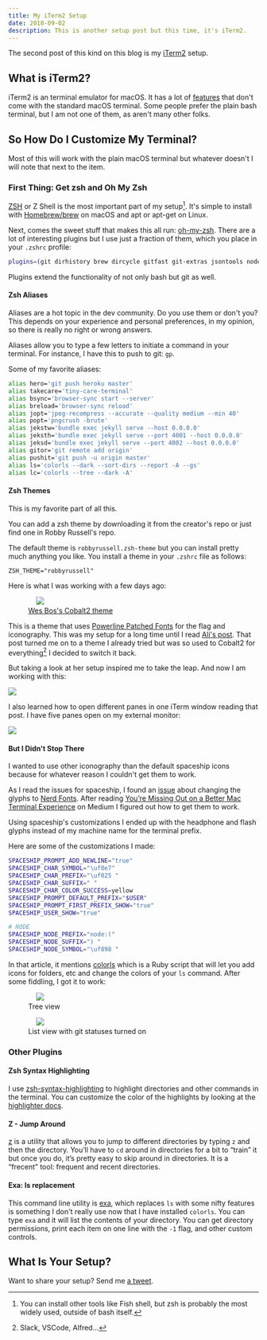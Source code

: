 ```yaml
---
title: My iTerm2 Setup
date: 2018-09-02
description: This is another setup post but this time, it's iTerm2.
---
```


The second post of this kind on this blog is my [iTerm2](https://iterm2.com/) setup.

## What is iTerm2?

iTerm2 is an terminal emulator for macOS. It has a lot of [features](https://iterm2.com/features.html) that don't come with the standard macOS terminal. Some people prefer the plain bash terminal, but I am not one of them, as aren't many other folks.

## So How Do I Customize My Terminal?

Most of this will work with the plain macOS terminal but whatever doesn't I will note that next to the item.

### First Thing: Get zsh and Oh My Zsh

[ZSH](https://github.com/robbyrussell/oh-my-zsh/wiki/Installing-ZSH) or Z Shell is the most important part of my setup[^1]. It's simple to install with [Homebrew/brew](https://github.com/Homebrew/brew) on macOS and apt or apt-get on Linux.

Next, comes the sweet stuff that makes this all run: [oh-my-zsh](https://github.com/robbyrussell/oh-my-zsh). There are a lot of interesting plugins but I use just a fraction of them, which you place in your `.zshrc` profile:

```sh
plugins=(git dirhistory brew dircycle gitfast git-extras jsontools node npm osx repo sudo urltools web-search dirpersist history-substring-search last-working-dir safe-paste yarn zsh-completions)
```
Plugins extend the functionality of not only bash but git as well.

#### Zsh Aliases

Aliases are a hot topic in the dev community. Do you use them or don't you? This depends on your experience and personal preferences, in my opinion, so there is really no right or wrong answers.

Aliases allow you to type a few letters to initiate a command in your terminal. For instance, I have this to push to git: `gp`.

Some of my favorite aliases:

```sh
alias hero='git push heroku master'
alias takecare='tiny-care-terminal'
alias bsync='browser-sync start --server'
alias breload='browser-sync reload'
alias jopt='jpeg-recompress --accurate --quality medium --min 40'
alias popt='pngcrush -brute'
alias jekstw='bundle exec jekyll serve --host 0.0.0.0'
alias jeksth='bundle exec jekyll serve --port 4001 --host 0.0.0.0'
alias jeksd='bundle exec jekyll serve --port 4002 --host 0.0.0.0'
alias gitor='git remote add origin'
alias pushit='git push -u origin master'
alias ls='colorls --dark --sort-dirs --report -A --gs'
alias lc='colorls --tree --dark -A'
```

#### Zsh Themes

This is my favorite part of all this. 

You can add a zsh theme by downloading it from the creator's repo or just find one in Robby Russell's repo.

The default theme is `robbyrussell.zsh-theme` but you can install pretty much anything you like. You install a theme in your `.zshrc` file as follows:

`ZSH_THEME="robbyrussell"`

Here is what I was working with a few days ago:

<figure>
    <img src="https://res.cloudinary.com/twhiteblog/image/upload/v1535934513/My%20Terminal%20Setup%20Post/Screenshot2017-09-30_06-28-20_PM.jpg" />
    <figcaption>
      <a href="https://github.com/wesbos/Cobalt2-iterm">Wes Bos's Cobalt2 theme</a>
    </figcaption>
</figure>

This is a theme that uses [Powerline Patched Fonts](https://github.com/powerline/fonts) for the flag and iconography. This was my setup for a long time until I read [Ali's post](https://zen-of-programming.com/terminal-setup/). That post turned me on to a theme I already tried but was so used to Cobalt2 for everything[^2] I decided to switch it back.

But taking a look at her setup inspired me to take the leap. And now I am working with this:

![](https://res.cloudinary.com/twhiteblog/image/upload/v1535424037/My%20Terminal%20Setup%20Post/Screenshot-2018-08-27_06-44-35_PM.png)

I also learned how to open different panes in one iTerm window reading that post. I have five panes open on my external monitor:

![](https://res.cloudinary.com/twhiteblog/image/upload/v1535424076/My%20Terminal%20Setup%20Post/Screenshot-2018-08-27_10-41-01_PM.png)

#### But I Didn't Stop There

I wanted to use other iconography than the default spaceship icons because for whatever reason I couldn't get them to work.

As I read the issues for spaceship, I found an [issue](https://github.com/denysdovhan/spaceship-prompt/issues/401) about changing the glyphs to [Nerd Fonts](https://nerdfonts.com/). After reading [You’re Missing Out on a Better Mac Terminal Experience](https://medium.com/@caulfieldOwen/youre-missing-out-on-a-better-mac-terminal-experience-d73647abf6d7) on Medium I figured out how to get them to work.

Using spaceship's customizations I ended up with the headphone and flash glyphs instead of my machine name for the terminal prefix.

Here are some of the customizations I made:

```sh
SPACESHIP_PROMPT_ADD_NEWLINE="true"
SPACESHIP_CHAR_SYMBOL="\uf0e7"
SPACESHIP_CHAR_PREFIX="\uf025 "
SPACESHIP_CHAR_SUFFIX=" "
SPACESHIP_CHAR_COLOR_SUCCESS=yellow
SPACESHIP_PROMPT_DEFAULT_PREFIX="$USER"
SPACESHIP_PROMPT_FIRST_PREFIX_SHOW="true"
SPACESHIP_USER_SHOW="true"

# NODE
SPACESHIP_NODE_PREFIX="node:("
SPACESHIP_NODE_SUFFIX=") "
SPACESHIP_NODE_SYMBOL="\uf898 "
```

In that article, it mentions [colorls](https://github.com/athityakumar/colorls) which is a Ruby script that will let you add icons for folders, etc and change the colors of your `ls` command. After some fiddling, I got it to work:

<figure>
    <img src="https://res.cloudinary.com/twhiteblog/image/upload/v1535424038/My%20Terminal%20Setup%20Post/Screenshot-2018-08-27_06-58-43_PM.png" />
    <figcaption>
       Tree view
    </figcaption>
</figure>

<figure>
    <img src="https://res.cloudinary.com/twhiteblog/image/upload/v1535424037/My%20Terminal%20Setup%20Post/Screenshot-2018-08-27_06-48-58_PM.png" />
    <figcaption>
       List view with git statuses turned on
    </figcaption>
</figure>

### Other Plugins

#### Zsh Syntax Highlighting

I use [zsh-syntax-highlighting](https://github.com/zsh-users/zsh-syntax-highlighting) to highlight directories and other commands in the terminal. You can customize the color of the highlights by looking at the [highlighter docs](https://github.com/zsh-users/zsh-syntax-highlighting/blob/master/docs/highlighters.md).

#### Z - Jump Around

[z](https://github.com/rupa/z/) is a utility that allows you to jump to different directories by typing `z` and then the directory. You’ll have to `cd` around in directories for a bit to “train” it but once you do, it’s pretty easy to skip around in directories. It is a “frecent” tool: frequent and recent directories.

#### Exa: ls replacement

This command line utility is [exa](https://github.com/ogham/exa), which replaces `ls` with some nifty features is something I don't really use now that I have installed `colorls`. You can type `exa` and it will list the contents of your directory. You can get directory permissions, print each item on one line with the `-1` flag, and other custom controls.

## What Is Your Setup?

Want to share your setup? Send me [a tweet](https://twitter.com/TiffanyW_412).



[^1]: You can install other tools like Fish shell, but zsh is probably the most widely used, outside of bash itself.
[^2]: Slack, VSCode, Alfred...
